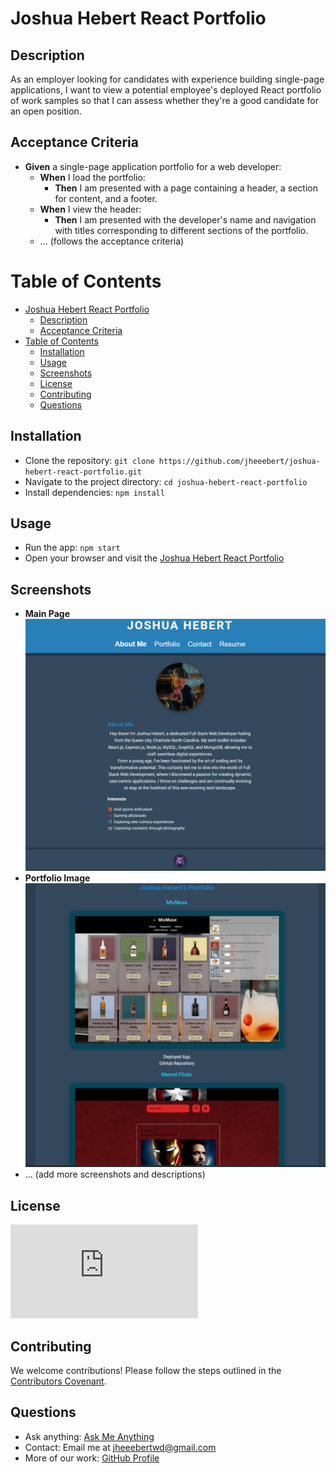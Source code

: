 # Joshua Hebert React Portfolio
## Description
As an employer looking for candidates with experience building single-page applications, I want to view a potential employee's deployed React portfolio of work samples so that I can assess whether they're a good candidate for an open position.
## Acceptance Criteria
- **Given** a single-page application portfolio for a web developer:
  - **When** I load the portfolio:
    - **Then** I am presented with a page containing a header, a section for content, and a footer.
  - **When** I view the header:
    - **Then** I am presented with the developer's name and navigation with titles corresponding to different sections of the portfolio.
  - ... (follows the acceptance criteria)
# Table of Contents
- [Joshua Hebert React Portfolio](#joshua-hebert-react-portfolio)
  - [Description](#description)
  - [Acceptance Criteria](#acceptance-criteria)
- [Table of Contents](#table-of-contents)
  - [Installation](#installation)
  - [Usage](#usage)
  - [Screenshots](#screenshots)
  - [License](#license)
  - [Contributing](#contributing)
  - [Questions](#questions)

## Installation
- Clone the repository: `git clone https://github.com/jheeebert/joshua-hebert-react-portfolio.git`
- Navigate to the project directory: `cd joshua-hebert-react-portfolio`
- Install dependencies: `npm install`
## Usage
- Run the app: `npm start`
- Open your browser and visit the [Joshua Hebert React Portfolio](https://jheeebert.github.io/joshua-hebert-react-portfolio/)
## Screenshots
- **Main Page** <br>
  ![Main Page](./screenshots/mainPage.png)
- **Portfolio Image** <br>
  ![Portfolio](./screenshots/portfolioImage.png)
- ... (add more screenshots and descriptions)
## License
[![GitHub license](https://badgen.net/github/license/Naereen/Strapdown.js)](https://github.com/Naereen/StrapDown.js/blob/master/LICENSE)
## Contributing
We welcome contributions! Please follow the steps outlined in the [Contributors Covenant](https://www.contributor-covenant.org/).
## Questions
- Ask anything: [Ask Me Anything](https://GitHub.com/jheeebert/joshua-hebert-react-portfolio)
- Contact: Email me at jheeebertwd@gmail.com
- More of our work: [GitHub Profile](https://github.com/jheeebert/)
